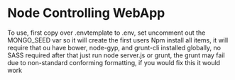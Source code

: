 # Node Controlling WebApp

To use, first copy over .envtemplate to .env, set uncomment out the MONGO_SEED var so it will create the first users
Npm install all items, it will require that ou have bower, node-gyp, and grunt-cli installed globally, no SASS required
after that just run node server.js or grunt, the grunt may fail due to non-standard conforming formatting, if you would fix this it would work
